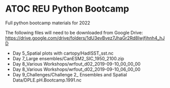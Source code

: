 # ATOC REU Python Bootcamp
Full python bootcamp materials for 2022

The following files will need to be downloaded from Google Drive:
https://drive.google.com/drive/folders/1dU3evBvez7JhaGr2Rd8Iwjfjhnh4_hJD
- Day 5_Spatial plots with cartopy/HadISST_sst.nc
- Day 7_Large ensembles/CanESM2_SIC_1950_2100.zip
- Day 8_Various Workshops/wrfout_d02_2019-09-10_00_00_00
- Day 8_Various Workshops/wrfout_d02_2019-09-10_06_00_00
- Day 9_Challenges/Challenge 2_ Ensembles and Spatial Data/DPLE.pH.Bootcamp.1991.nc